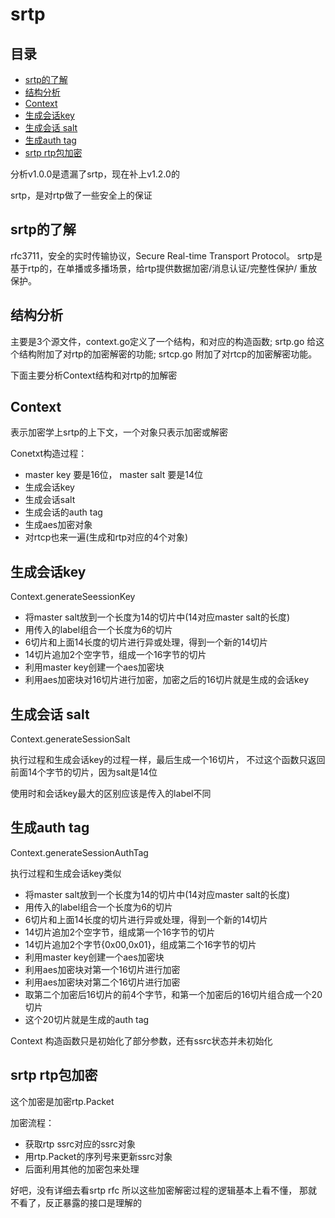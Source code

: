 # srtp

## 目录

<!-- vim-markdown-toc GFM -->

- [srtp的了解](#srtp的了解)
- [结构分析](#结构分析)
- [Context](#context)
- [生成会话key](#生成会话key)
- [生成会话 salt](#生成会话-salt)
- [生成auth tag](#生成auth-tag)
- [srtp rtp包加密](#srtp-rtp包加密)

<!-- vim-markdown-toc -->

分析v1.0.0是遗漏了srtp，现在补上v1.2.0的

srtp，是对rtp做了一些安全上的保证

## srtp的了解

rfc3711，安全的实时传输协议，Secure Real-time Transport Protocol。
srtp是基于rtp的，在单播或多播场景，给rtp提供数据加密/消息认证/完整性保护/
重放保护。

## 结构分析

主要是3个源文件，context.go定义了一个结构，和对应的构造函数;
srtp.go 给这个结构附加了对rtp的加密解密的功能;
srtcp.go 附加了对rtcp的加密解密功能。

下面主要分析Context结构和对rtp的加解密

## Context

表示加密学上srtp的上下文，一个对象只表示加密或解密

Conetxt构造过程：

- master key 要是16位， master salt 要是14位
- 生成会话key
- 生成会话salt
- 生成会话的auth tag
- 生成aes加密对象
- 对rtcp也来一遍(生成和rtp对应的4个对象)

## 生成会话key

Context.generateSeessionKey

- 将master salt放到一个长度为14的切片中(14对应master salt的长度)
- 用传入的label组合一个长度为6的切片
- 6切片和上面14长度的切片进行异或处理，得到一个新的14切片
- 14切片追加2个空字节，组成一个16字节的切片
- 利用master key创建一个aes加密块
- 利用aes加密块对16切片进行加密，加密之后的16切片就是生成的会话key

## 生成会话 salt

Context.generateSessionSalt

执行过程和生成会话key的过程一样，最后生成一个16切片，
不过这个函数只返回前面14个字节的切片，因为salt是14位

使用时和会话key最大的区别应该是传入的label不同

## 生成auth tag

Context.generateSessionAuthTag

执行过程和生成会话key类似

- 将master salt放到一个长度为14的切片中(14对应master salt的长度)
- 用传入的label组合一个长度为6的切片
- 6切片和上面14长度的切片进行异或处理，得到一个新的14切片
- 14切片追加2个空字节，组成第一个16字节的切片
- 14切片追加2个字节{0x00,0x01}，组成第二个16字节的切片
- 利用master key创建一个aes加密块
- 利用aes加密块对第一个16切片进行加密
- 利用aes加密块对第二个16切片进行加密
- 取第二个加密后16切片的前4个字节，和第一个加密后的16切片组合成一个20切片
- 这个20切片就是生成的auth tag

Context 构造函数只是初始化了部分参数，还有ssrc状态并未初始化

## srtp rtp包加密

这个加密是加密rtp.Packet

加密流程：

- 获取rtp ssrc对应的ssrc对象
- 用rtp.Packet的序列号来更新ssrc对象
- 后面利用其他的加密包来处理

好吧，没有详细去看srtp rfc 所以这些加密解密过程的逻辑基本上看不懂，
那就不看了，反正暴露的接口是理解的
